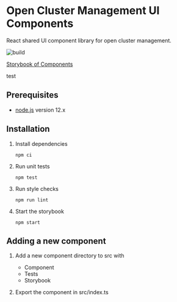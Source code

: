 # Open Cluster Management UI Components

React shared UI component library for open cluster management.

![build](https://github.com/open-cluster-management/ui-components/workflows/build/badge.svg)

[Storybook of Components](https://open-cluster-management.github.io/ui-components/index.html)

test

## Prerequisites

- [node.js](https://nodejs.org/) version 12.x

## Installation

1. Install dependencies

   ```
   npm ci
   ```

2. Run unit tests

   ```
   npm test
   ```

3. Run style checks

   ```
   npm run lint
   ```

4. Start the storybook

   ```
   npm start
   ```

## Adding a new component

1. Add a new component directory to src with

      - Component
      - Tests
      - Storybook

2. Export the component in src/index.ts